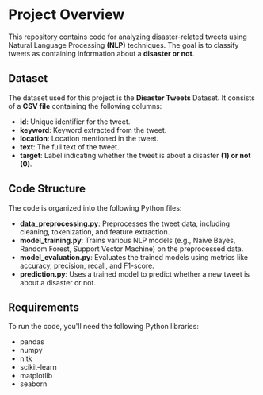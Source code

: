 # Project Overview
This repository contains code for analyzing disaster-related tweets using Natural Language Processing **(NLP)** techniques. The goal is to classify tweets as containing information about a **disaster or not**.

## Dataset 
The dataset used for this project is the **Disaster Tweets** Dataset. It consists of a **CSV file** containing the following columns:

- **id**: Unique identifier for the tweet.  
- **keyword**: Keyword extracted from the tweet.
- **location**: Location mentioned in the tweet. 
- **text**: The full text of the tweet.
- **target**: Label indicating whether the tweet is about a disaster **(1) or not (0)**.

## Code Structure
The code is organized into the following Python files:

- **data_preprocessing.py**: Preprocesses the tweet data, including cleaning, tokenization, and feature extraction.
- **model_training.py**: Trains various NLP models (e.g., Naive Bayes, Random Forest, Support Vector Machine) on the preprocessed data.
- **model_evaluation.py**: Evaluates the trained models using metrics like accuracy, precision, recall, and F1-score.
- **prediction.py**: Uses a trained model to predict whether a new tweet is about a disaster or not.

## Requirements
To run the code, you'll need the following Python libraries:

- pandas
- numpy
- nltk
- scikit-learn
- matplotlib
- seaborn
